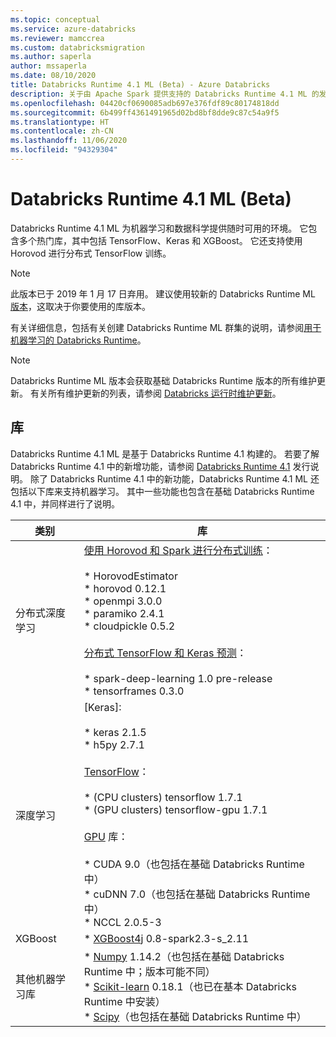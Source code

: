 ```yaml
---
ms.topic: conceptual
ms.service: azure-databricks
ms.reviewer: mamccrea
ms.custom: databricksmigration
ms.author: saperla
author: mssaperla
ms.date: 08/10/2020
title: Databricks Runtime 4.1 ML (Beta) - Azure Databricks
description: 关于由 Apache Spark 提供支持的 Databricks Runtime 4.1 ML 的发行说明。
ms.openlocfilehash: 04420cf0690085adb697e376fdf89c80174818dd
ms.sourcegitcommit: 6b499ff4361491965d02bd8bf8dde9c87c54a9f5
ms.translationtype: HT
ms.contentlocale: zh-CN
ms.lasthandoff: 11/06/2020
ms.locfileid: "94329304"
---
```

# <a name="databricks-runtime-41-ml-beta"></a>Databricks Runtime 4.1 ML (Beta)

Databricks Runtime 4.1 ML 为机器学习和数据科学提供随时可用的环境。 它包含多个热门库，其中包括 TensorFlow、Keras 和 XGBoost。 它还支持使用 Horovod 进行分布式 TensorFlow 训练。

> [!NOTE]
>
> 此版本已于 2019 年 1 月 17 日弃用。 建议使用较新的 Databricks Runtime ML [版本](../../runtime/mlruntime.md#mllibraries)，这取决于你要使用的库版本。

有关详细信息，包括有关创建 Databricks Runtime ML 群集的说明，请参阅[用于机器学习的 Databricks Runtime](../../runtime/mlruntime.md)。

> [!NOTE]
>
> Databricks Runtime ML 版本会获取基础 Databricks Runtime 版本的所有维护更新。 有关所有维护更新的列表，请参阅 [Databricks 运行时维护更新](maintenance-updates.md)。

## <a name="libraries"></a>库

Databricks Runtime 4.1 ML 是基于 Databricks Runtime 4.1 构建的。 若要了解 Databricks Runtime 4.1 中的新增功能，请参阅 [Databricks Runtime 4.1](4.1.md) 发行说明。 除了 Databricks Runtime 4.1 中的新功能，Databricks Runtime 4.1 ML 还包括以下库来支持机器学习。 其中一些功能也包含在基础 Databricks Runtime 4.1 中，并同样进行了说明。

| 类别                         | 库                                                                                                                                                                                                                                                                                                                                                                                                                                                    |
|----------------------------------|--------------------------------------------------------------------------------------------------------------------------------------------------------------------------------------------------------------------------------------------------------------------------------------------------------------------------------------------------------------------------------------------------------------------------------------------------------------|
| 分布式深度学习        | [使用 Horovod 和 Spark 进行分布式训练](../../applications/machine-learning/train-model/distributed-training/horovod-estimator.md)：<br><br>* HorovodEstimator<br>* horovod 0.12.1<br>* openmpi 3.0.0<br>* paramiko 2.4.1<br>* cloudpickle 0.5.2<br><br>[分布式 TensorFlow 和 Keras 预测](../../applications/machine-learning/train-model/deep-learning-pipelines.md)：<br><br>* spark-deep-learning 1.0 pre-release<br>* tensorframes 0.3.0 |
| 深度学习                    | [Keras]:<br><br>* keras 2.1.5<br>* h5py 2.7.1<br><br>[TensorFlow](../../applications/machine-learning/train-model/tensorflow.md)：<br><br>* (CPU clusters) tensorflow 1.7.1<br>* (GPU clusters) tensorflow-gpu 1.7.1<br><br>[GPU](../../clusters/gpu.md#nvidia) 库：<br><br>* CUDA 9.0（也包括在基础 Databricks Runtime 中）<br>* cuDNN 7.0（也包括在基础 Databricks Runtime 中）<br>* NCCL 2.0.5-3                                       |
| XGBoost                          | * [XGBoost4j](../../applications/machine-learning/train-model/xgboost.md)   0.8-spark2.3-s_2.11                                                                                                                                                                                                                                                                                                                                                              |
| 其他机器学习库 | * [Numpy](https://numpy.org/) 1.14.2（也包括在基础 Databricks Runtime 中；版本可能不同）<br>* [Scikit-learn](https://scikit-learn.org/) 0.18.1（也已在基本 Databricks Runtime 中安装）<br>* [Scipy](https://www.scipy.org/)（也包括在基础 Databricks Runtime 中）                                                                                                                                                                     |